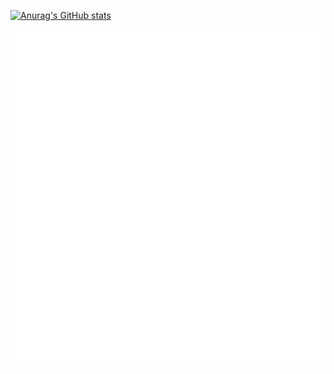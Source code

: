 [![Anurag's GitHub stats](https://github-readme-stats.vercel.app/api?username=tkymSecure)](https://github.com/anuraghazra/github-readme-stats)

<!--
**tkymSecure/tkymSecure** is a ✨ _special_ ✨ repository because its `README.md` (this file) appears on your GitHub profile.

Here are some ideas to get you started:

- 🔭 I’m currently working on ...
- 🌱 I’m currently learning ...
- 👯 I’m looking to collaborate on ...
- 🤔 I’m looking for help with ...
- 💬 Ask me about ...
- 📫 How to reach me: ...
- 😄 Pronouns: ...
- ⚡ Fun fact: ...
-->
<!-- If you're using "main" as default branch -->
<!-- 
![Metrics](https://metrics.lecoq.io/tkymSecure?template=classic&isocalendar=1&languages=1&achievements=1&isocalendar.duration=half-year&languages.limit=8&languages.sections=most-used&languages.colors=github&languages.threshold=0%25&languages.indepth=false&languages.categories=markup%2C%20programming&languages.recent.categories=markup%2C%20programming&languages.recent.load=300&languages.recent.days=14&achievements.threshold=C&achievements.secrets=true&achievements.display=detailed&achievements.limit=0&config.timezone=Asia%2FTokyo&config.display=large)
 -->
![Metrics](https://github.com/tkymSecure/tkymSecure/blob/main/github-metrics.svg)



